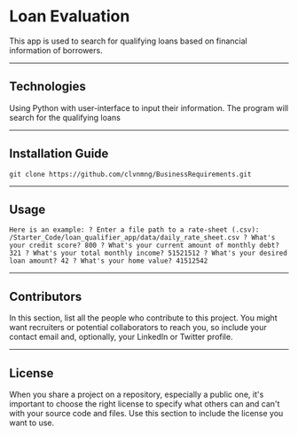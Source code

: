 # Loan Evaluation

This app is used to search for qualifying loans based on financial information of borrowers.

---

## Technologies

Using Python with user-interface to input their information. The program will search for the qualifying loans

---

## Installation Guide

`git clone https://github.com/clvnmng/BusinessRequirements.git`

---

## Usage

`
Here is an example:
? Enter a file path to a rate-sheet (.csv): /Starter_Code/loan_qualifier_app/data/daily_rate_sheet.csv
? What's your credit score? 800
? What's your current amount of monthly debt? 321
? What's your total monthly income? 51521512
? What's your desired loan amount? 42
? What's your home value? 41512542
`

---

## Contributors

In this section, list all the people who contribute to this project. You might want recruiters or potential collaborators to reach you, so include your contact email and, optionally, your LinkedIn or Twitter profile.

---

## License

When you share a project on a repository, especially a public one, it's important to choose the right license to specify what others can and can't with your source code and files. Use this section to include the license you want to use.
